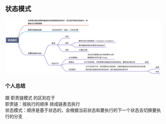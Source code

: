 ## 状态模式

![](../imgs/状态模式.jpeg)

### 个人总结
跟 职责链模式 的区别在于  
职责链：按执行的顺序 排成链表去执行  
状态模式：顺序是基于状态的，会根据当前状态和要执行的下一个状态去切换要执行的分支
